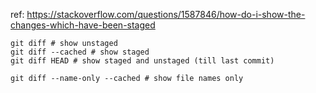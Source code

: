 ref: https://stackoverflow.com/questions/1587846/how-do-i-show-the-changes-which-have-been-staged

```
git diff # show unstaged
git diff --cached # show staged
git diff HEAD # show staged and unstaged (till last commit)

git diff --name-only --cached # show file names only
```

